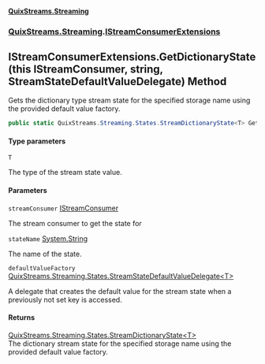 #### [QuixStreams.Streaming](index.md 'index')
### [QuixStreams.Streaming](QuixStreams.Streaming.md 'QuixStreams.Streaming').[IStreamConsumerExtensions](IStreamConsumerExtensions.md 'QuixStreams.Streaming.IStreamConsumerExtensions')

## IStreamConsumerExtensions.GetDictionaryState<T>(this IStreamConsumer, string, StreamStateDefaultValueDelegate<T>) Method

Gets the dictionary type stream state for the specified storage name using the provided default value factory.

```csharp
public static QuixStreams.Streaming.States.StreamDictionaryState<T> GetDictionaryState<T>(this QuixStreams.Streaming.IStreamConsumer streamConsumer, string stateName, QuixStreams.Streaming.States.StreamStateDefaultValueDelegate<T> defaultValueFactory=null);
```
#### Type parameters

<a name='QuixStreams.Streaming.IStreamConsumerExtensions.GetDictionaryState_T_(thisQuixStreams.Streaming.IStreamConsumer,string,QuixStreams.Streaming.States.StreamStateDefaultValueDelegate_T_).T'></a>

`T`

The type of the stream state value.
#### Parameters

<a name='QuixStreams.Streaming.IStreamConsumerExtensions.GetDictionaryState_T_(thisQuixStreams.Streaming.IStreamConsumer,string,QuixStreams.Streaming.States.StreamStateDefaultValueDelegate_T_).streamConsumer'></a>

`streamConsumer` [IStreamConsumer](IStreamConsumer.md 'QuixStreams.Streaming.IStreamConsumer')

The stream consumer to get the state for

<a name='QuixStreams.Streaming.IStreamConsumerExtensions.GetDictionaryState_T_(thisQuixStreams.Streaming.IStreamConsumer,string,QuixStreams.Streaming.States.StreamStateDefaultValueDelegate_T_).stateName'></a>

`stateName` [System.String](https://docs.microsoft.com/en-us/dotnet/api/System.String 'System.String')

The name of the state.

<a name='QuixStreams.Streaming.IStreamConsumerExtensions.GetDictionaryState_T_(thisQuixStreams.Streaming.IStreamConsumer,string,QuixStreams.Streaming.States.StreamStateDefaultValueDelegate_T_).defaultValueFactory'></a>

`defaultValueFactory` [QuixStreams.Streaming.States.StreamStateDefaultValueDelegate&lt;](StreamStateDefaultValueDelegate_T_(string).md 'QuixStreams.Streaming.States.StreamStateDefaultValueDelegate<T>(string)')[T](IStreamConsumerExtensions.GetDictionaryState_T_(thisIStreamConsumer,string,StreamStateDefaultValueDelegate_T_).md#QuixStreams.Streaming.IStreamConsumerExtensions.GetDictionaryState_T_(thisQuixStreams.Streaming.IStreamConsumer,string,QuixStreams.Streaming.States.StreamStateDefaultValueDelegate_T_).T 'QuixStreams.Streaming.IStreamConsumerExtensions.GetDictionaryState<T>(this QuixStreams.Streaming.IStreamConsumer, string, QuixStreams.Streaming.States.StreamStateDefaultValueDelegate<T>).T')[&gt;](StreamStateDefaultValueDelegate_T_(string).md 'QuixStreams.Streaming.States.StreamStateDefaultValueDelegate<T>(string)')

A delegate that creates the default value for the stream state when a previously not set key is accessed.

#### Returns
[QuixStreams.Streaming.States.StreamDictionaryState&lt;](StreamDictionaryState_T_.md 'QuixStreams.Streaming.States.StreamDictionaryState<T>')[T](IStreamConsumerExtensions.GetDictionaryState_T_(thisIStreamConsumer,string,StreamStateDefaultValueDelegate_T_).md#QuixStreams.Streaming.IStreamConsumerExtensions.GetDictionaryState_T_(thisQuixStreams.Streaming.IStreamConsumer,string,QuixStreams.Streaming.States.StreamStateDefaultValueDelegate_T_).T 'QuixStreams.Streaming.IStreamConsumerExtensions.GetDictionaryState<T>(this QuixStreams.Streaming.IStreamConsumer, string, QuixStreams.Streaming.States.StreamStateDefaultValueDelegate<T>).T')[&gt;](StreamDictionaryState_T_.md 'QuixStreams.Streaming.States.StreamDictionaryState<T>')  
The dictionary stream state for the specified storage name using the provided default value factory.